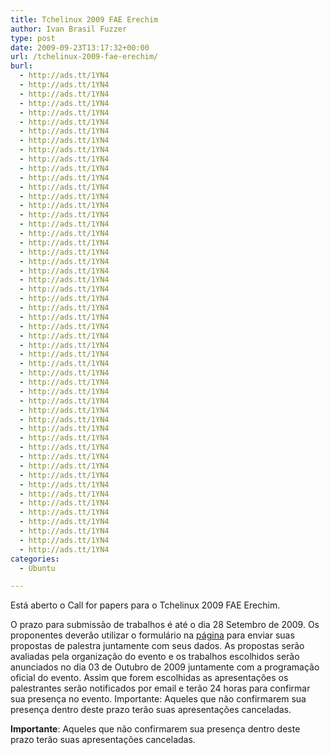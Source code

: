 ```yaml
---
title: Tchelinux 2009 FAE Erechim
author: Ivan Brasil Fuzzer
type: post
date: 2009-09-23T13:17:32+00:00
url: /tchelinux-2009-fae-erechim/
burl:
  - http://ads.tt/1YN4
  - http://ads.tt/1YN4
  - http://ads.tt/1YN4
  - http://ads.tt/1YN4
  - http://ads.tt/1YN4
  - http://ads.tt/1YN4
  - http://ads.tt/1YN4
  - http://ads.tt/1YN4
  - http://ads.tt/1YN4
  - http://ads.tt/1YN4
  - http://ads.tt/1YN4
  - http://ads.tt/1YN4
  - http://ads.tt/1YN4
  - http://ads.tt/1YN4
  - http://ads.tt/1YN4
  - http://ads.tt/1YN4
  - http://ads.tt/1YN4
  - http://ads.tt/1YN4
  - http://ads.tt/1YN4
  - http://ads.tt/1YN4
  - http://ads.tt/1YN4
  - http://ads.tt/1YN4
  - http://ads.tt/1YN4
  - http://ads.tt/1YN4
  - http://ads.tt/1YN4
  - http://ads.tt/1YN4
  - http://ads.tt/1YN4
  - http://ads.tt/1YN4
  - http://ads.tt/1YN4
  - http://ads.tt/1YN4
  - http://ads.tt/1YN4
  - http://ads.tt/1YN4
  - http://ads.tt/1YN4
  - http://ads.tt/1YN4
  - http://ads.tt/1YN4
  - http://ads.tt/1YN4
  - http://ads.tt/1YN4
  - http://ads.tt/1YN4
  - http://ads.tt/1YN4
  - http://ads.tt/1YN4
  - http://ads.tt/1YN4
  - http://ads.tt/1YN4
  - http://ads.tt/1YN4
  - http://ads.tt/1YN4
  - http://ads.tt/1YN4
  - http://ads.tt/1YN4
  - http://ads.tt/1YN4
  - http://ads.tt/1YN4
  - http://ads.tt/1YN4
  - http://ads.tt/1YN4
  - http://ads.tt/1YN4
  - http://ads.tt/1YN4
categories:
  - Ubuntu

---
```

Está aberto o Call for papers para o Tchelinux 2009 FAE Erechim.

O prazo para submissão de trabalhos é até o dia 28 Setembro de 2009. Os proponentes deverão utilizar o formulário na [página][1] para enviar suas propostas de palestra juntamente com seus dados. As propostas serão avaliadas pela organização do evento e os trabalhos escolhidos serão anunciados no dia 03 de Outubro de 2009 juntamente com a programação oficial do evento. Assim que forem escolhidas as apresentações os palestrantes serão notificados por email e terão 24 horas para confirmar sua presença no evento. Importante: Aqueles que não confirmarem sua presença dentro deste prazo terão suas apresentações canceladas.

**Importante**: Aqueles que não confirmarem sua presença dentro deste prazo terão suas apresentações canceladas.

 [1]: http://tchelinux.org/papers/